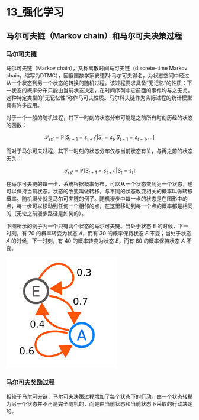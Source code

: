 # 13_强化学习

## 马尔可夫链（Markov chain）和马尔可夫决策过程

### 马尔可夫链

马尔可夫链（Markov chain），又称离散时间马可夫链（discrete-time Markov chain，缩写为DTMC），因俄国数学家安德烈·马尔可夫得名，为状态空间中经过从一个状态到另一个状态的转换的随机过程。该过程要求具备“无记忆”的性质：下一状态的概率分布只能由当前状态决定，在时间序列中它前面的事件均与之无关。这种特定类型的“无记忆性”称作马可夫性质。马尔科夫链作为实际过程的统计模型具有许多应用。

对于一个一般的随机过程，其下一时刻的状态分布可能是之前所有时刻历经的状态的函数：

$$
\mathcal{P}_{ss'} = \mathbb{P} [ S_{t+1} = s_{t+1}' | S_t = s_t , S_{t-1} = s_{t-1}, ...]
$$

而对于马尔可夫过程，其下一时刻的状态分布仅与当前状态有关，与再之前的状态无关：

$$
\mathcal{P}_{ss'} = \mathbb{P} [ S_{t+1} = s_{t+1}' | S_t = s_t]
$$

在马尔可夫链的每一步，系统根据概率分布，可以从一个状态变到另一个状态，也可以保持当前状态。状态的改变叫做转移，与不同的状态改变相关的概率叫做转移概率。随机漫步就是马尔可夫链的例子。随机漫步中每一步的状态是在图形中的点，每一步可以移动到任何一个相邻的点，在这里移动到每一个点的概率都是相同的（无论之前漫步路径是如何的）。

下图所示的例子为一个只有两个状态的马尔可夫链。当处于状态 $E$ 的时候，下一时刻，有 $70%$ 的概率转变为状态 $A$，而有 $30%$ 的概率保持状态 $E$ 不变；当处于状态 $A$ 的时候，下一时刻，有 $40%$ 的概率转变为状态 $E$，而有 $60%$ 的概率保持状态 $A$ 不变。

<img src="ml/markov.png" width="300" style="background: white"/>

### 马尔可夫奖励过程




相较于马尔可夫链，马尔可夫决策过程增加了每个状态下的行动。由一个状态转移为另一个状态并不再是完全随机的，而是由当前状态和当前状态下采取的行动决定的。
